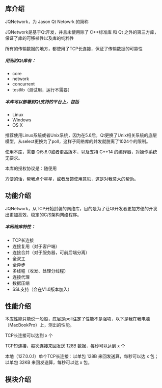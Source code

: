 ## 库介绍

JQNetwork，为 Jason Qt Netowrk 的简称

JQNetwork是基于Qt开发，并且未使用除了 C++标准库 和 Qt 之外的第三方库，保证了库的可移植性以及库的纯粹性

所有的传输数据的地方，都使用了TCP长连接，保证了传输数据的可靠性

##### 用到的Qt库有：

* core
* network
* concurrent	
* testlib（测试用，运行不需要）

##### 本库可以部署到Qt支持的平台上，包括

* Linux
* Windows
* OS X

推荐使用Linux系统或者Unix系统，因为在5.6后，Qt更换了Unix相关系统的底层模型，从select更换为了poll，这样子网络库的并发就脱离了1024个的限制。

使用本库，需要 Qt5.6.0或者更高版本，以及支持 C++14 的编译器，对操作系统无要求。

本库的授权协议是：随便用

方便的话，帮我点个星星，或者反馈使用意见，这是对我莫大的帮助。

## 功能介绍

JQNetwork，从TCP开始封装的网络库，目的是为了让Qt开发者更加方便的开发出更加高效、稳定的C/S架构网络程序。

##### 本网络库特性：

* TCP长连接
* 连接复用（对于客户端）
* 连接合并（对于服务器，可前后端分离）
* 全双工
* 全异步
* 多线程（收发、处理分线程）
* 连接代理
* 数据压缩
* SSL支持（会在V1.0版本加入）

## 性能介绍

本库性能只能说一般般，底层是poll注定了性能不是强项，以下是我在我电脑（MacBookPro）上，测出的性能。

TCP长连接可以达到 x 个

TCP短连接，每次连接来回发送 128B 数据，每秒可以达到 x 个

本地（127.0.0.1）单个TCP长连接：以单包 128B 来回发送算，每秒可以达 x 包；以单包 32KB 来回发送算，每秒可以达 x 包。

## 模块介绍
